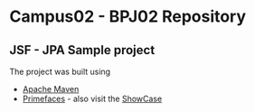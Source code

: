 # Campus02 - BPJ02 Repository

## JSF - JPA Sample project

The project was built using

* [Apache Maven](https://maven.apache.org/)
* [Primefaces](http://www.primefaces.org) - also visit the [ShowCase](https://www.primefaces.org/showcase/)
